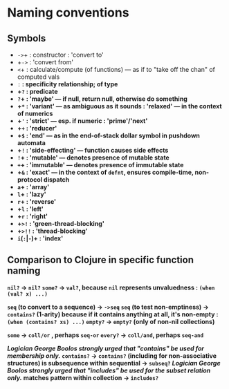 # Naming conventions

## Symbols

- `->`+         : constructor
                : 'convert to'
- +`->`         : 'convert from'
- `<`+          : calculate/compute (of functions) — as if to "take off the chan" of computed vals
- <A>`:`<B>     : specificity relationship; <A> of type <B>
- +`?`          : predicate
- `?`+          : 'maybe' — if null, return null, otherwise do something
- +`*`          : 'variant' — as ambiguous as it sounds
                : 'relaxed' — in the context of numerics
- +`'`          : 'strict' — esp. if numeric
                : 'prime'/'next'
- +`+`          : 'reducer'
- +`$`          : 'end' — as in the end-of-stack dollar symbol in pushdown automata
- +`!`          : 'side-effecting' — function causes side effects
- `!`+          : 'mutable' — denotes presence of mutable state
- `+`+          : 'immutable' — denotes presence of immutable state
- +`&`          : 'exact' — in the context of `defnt`, ensures compile-time, non-protocol dispatch
- `a`+          : 'array'
- `l`+          : 'lazy'
- `r`+          : 'reverse'
- +`l`          : 'left'
- +`r`          : 'right'
- +`>!`         : 'green-thread-blocking'
- +`>!!`        : 'thread-blocking'
- `i`(`:`|`-`)+ : 'index'

## Comparison to Clojure in specific function naming

`nil?`  -> `nil?`
`some?` -> `val?`, because `nil` represents unvaluedness : `(when (val? x) ...)`

`seq` (to convert to a sequence) -> `->seq`
`seq` (to test non-emptiness)    -> `contains?` (1-arity) because if it contains anything at all, it's non-empty : `(when (contains? xs) ...)`
`empty?`                         -> `empty?` (only of non-nil collections)

`some`   -> `coll/or` , perhaps `seq-or`
`every?` -> `coll/and`, perhaps `seq-and`

*Logician George Boolos strongly urged that "contains" be used for membership only.*
`contains?`                       -> `contains?` (including for non-associative structures)
is subsequence within sequential  -> `subseq?`
*Logician George Boolos strongly urged that "includes" be used for the subset relation only.*
matches pattern within collection -> `includes?`
